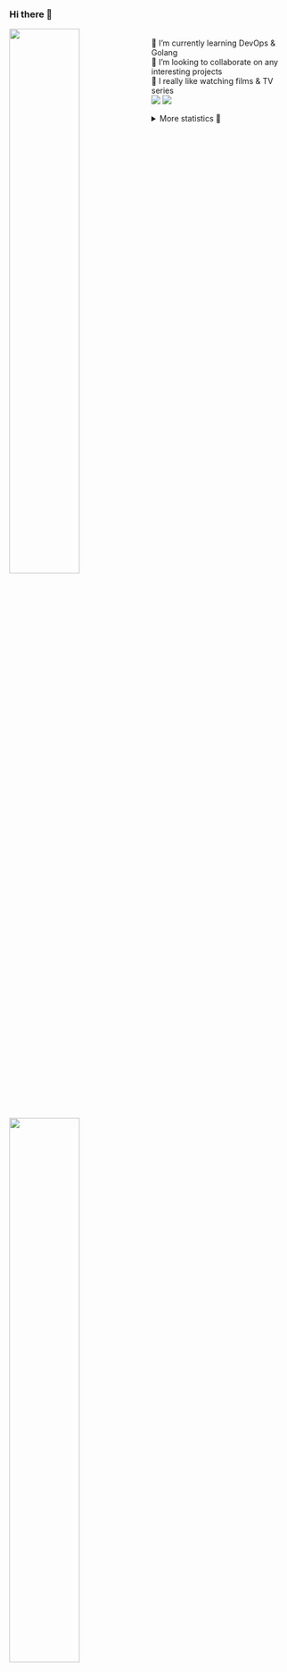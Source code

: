 ### Hi there 👋


[<img align="left" width="50%" src="https://github-readme-stats.vercel.app/api?username=rufusnufus&hide=issues&show_icons=true&count_private=true&theme=transparent&title_color=FF6F40&text_color=FBF9F8&icon_color=F48242&hide_border=true&hide_title=true#gh-dark-mode-only">](https://metrics.lecoq.io/rufusnufus#gh-dark-mode-only)
[<img align="left" width="50%" src="https://github-readme-stats.vercel.app/api?username=rufusnufus&hide=issues&show_icons=true&count_private=true&theme=transparent&title_color=FF6533&text_color=4D4644&icon_color=FF8038&hide_border=true&hide_title=true#gh-light-mode-only">](https://metrics.lecoq.io/rufusnufus#gh-light-mode-only)

<p>
  <br>
  🌱 I’m currently learning DevOps & Golang</br>
  👯 I’m looking to collaborate on any interesting projects</br>
  🎥 I really like watching films & TV series</br>
  <a href="https://linkedin.com/in/rufusnufus"><img src="https://img.shields.io/badge/linkedin-0077B5.svg?style=for-the-badge&logo=linkedin&logoColor=white"/></a>
  <a href="https://t.me/rufusnufus"><img src="https://img.shields.io/badge/-telegram-black?style=for-the-badge&color=blue&logo=telegram"/></a>
</p>

<p text-align="left">
<details>
  <summary>More statistics 👀</summary><br/>

<!--START_SECTION:waka-->
![Code Time](http://img.shields.io/badge/Code%20Time-764%20hrs%2047%20mins-blue)

![Profile Views](http://img.shields.io/badge/Profile%20Views-0-blue)

**I'm an Early 🐤** 

```text
🌞 Morning                6574 commits        █████░░░░░░░░░░░░░░░░░░░░   20.72 % 
🌆 Daytime                18481 commits       ███████████████░░░░░░░░░░   58.24 % 
🌃 Evening                5976 commits        █████░░░░░░░░░░░░░░░░░░░░   18.83 % 
🌙 Night                  701 commits         █░░░░░░░░░░░░░░░░░░░░░░░░   02.21 % 
```
📅 **I'm Most Productive on Wednesday** 

```text
Monday                   6401 commits        █████░░░░░░░░░░░░░░░░░░░░   20.17 % 
Tuesday                  5424 commits        ████░░░░░░░░░░░░░░░░░░░░░   17.09 % 
Wednesday                7025 commits        ██████░░░░░░░░░░░░░░░░░░░   22.14 % 
Thursday                 5820 commits        █████░░░░░░░░░░░░░░░░░░░░   18.34 % 
Friday                   5709 commits        ████░░░░░░░░░░░░░░░░░░░░░   17.99 % 
Saturday                 774 commits         █░░░░░░░░░░░░░░░░░░░░░░░░   02.44 % 
Sunday                   579 commits         ░░░░░░░░░░░░░░░░░░░░░░░░░   01.82 % 
```


📊 **This Week I Spent My Time On** 

```text
💬 Programming Languages: 
No Activity Tracked This Week

🔥 Editors: 
No Activity Tracked This Week
```

**I Mostly Code in Go** 

```text
Go                       21 repos            █████░░░░░░░░░░░░░░░░░░░░   19.27 % 
Python                   19 repos            ████░░░░░░░░░░░░░░░░░░░░░   17.43 % 
Shell                    6 repos             █░░░░░░░░░░░░░░░░░░░░░░░░   05.50 % 
Smarty                   5 repos             █░░░░░░░░░░░░░░░░░░░░░░░░   04.59 % 
Kotlin                   3 repos             █░░░░░░░░░░░░░░░░░░░░░░░░   02.75 % 
```




 Last Updated on 10/07/2024 00:59:52 UTC
<!--END_SECTION:waka-->

</details>
</p>
